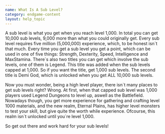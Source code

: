 ```yaml
---
name: What Is A Sub Level?
category: endgame-content
layout: help_topic
---
```

A sub level is what you get when you reach level 1,000. In total you can get 10,000 sub levels, 9,000 more than what you could originally get. Every sub level requires five million (5,000,000) experience, which, to be honest isn\`t that much. Every time you get a sub level you get a point, which can be used in one of five things: Strength, Dexterity, Speed, Intelligence and MaxStamina. There\`s also two titles you can get which involve the sub levels, one of them is Legend. This title was added when the sub levels capped at 1,000. So if you want the title, get 1,000 sub levels. The second title is Demi God, which is unlocked when you get ALL 10,000 sub levels.

Now you must wonder, being a high level player, there isn\`t many places to get sub levels right? Wrong. At first, when that capped sub level was 1,000 players used Legend Dungeons to level up, aswell as the Battlefield. Nowadays though, you get more experience for gathering and crafting level 1000 materials, and the new realm, Eternal Plains, has higher level monsters to test your skill, but give quite the worth while experience. Ofcourse, this realm isn\`t unlocked until you\`re level 1,000.

So get out there and work hard for your sub levels!